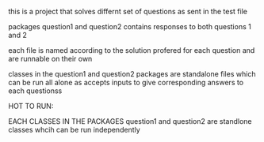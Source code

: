 this is a project that solves differnt set of questions as sent in the test file

packages question1 and question2 contains responses to both questions 1 and 2

each file is named according to the solution profered for each question and are runnable on their own

classes in the question1 and question2 packages are standalone files which can be run all alone as accepts inputs to give corresponding answers to each questionss

HOT TO RUN:

EACH CLASSES IN THE PACKAGES question1 and question2 are standlone classes whcih can be run independently 
